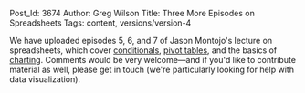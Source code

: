 Post_Id: 3674
Author: Greg Wilson
Title: Three More Episodes on Spreadsheets
Tags: content, versions/version-4

<p>We have uploaded episodes 5, 6, and 7 of Jason Montojo's lecture on spreadsheets, which cover <a href="/4_0/spreadsheets/conditionals.html">conditionals</a>, <a href="/4_0/spreadsheets/pivot.html">pivot tables</a>, and the basics of <a href="/4_0/spreadsheets/charting.html">charting</a>. Comments would be very welcome&mdash;and if you'd like to contribute material as well, please get in touch (we're particularly looking for help with data visualization).</p>
